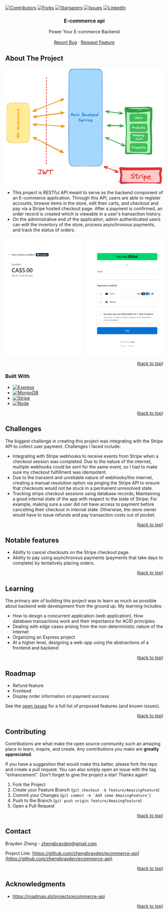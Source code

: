 <!-- Improved compatibility of back to top link: See: https://github.com/othneildrew/Best-README-Template/pull/73 -->
<a id="readme-top"></a>
<!--
*** Thanks for checking out the Best-README-Template. If you have a suggestion
*** that would make this better, please fork the repo and create a pull request
*** or simply open an issue with the tag "enhancement".
*** Don't forget to give the project a star!
*** Thanks again! Now go create something AMAZING! :D
-->



<!-- PROJECT SHIELDS -->
<!--
*** I'm using markdown "reference style" links for readability.
*** Reference links are enclosed in brackets [ ] instead of parentheses ( ).
*** See the bottom of this document for the declaration of the reference variables
*** for contributors-url, forks-url, etc. This is an optional, concise syntax you may use.
*** https://www.markdownguide.org/basic-syntax/#reference-style-links
-->
[![Contributors][contributors-shield]][contributors-url]
[![Forks][forks-shield]][forks-url]
[![Stargazers][stars-shield]][stars-url]
[![Issues][issues-shield]][issues-url]
[![LinkedIn][linkedin-shield]][linkedin-url]



<h3 align="center">E-commerce api</h3>

  <p align="center">
    Power Your E-commerce Backend
    <br />
    <br />
    <a href="https://github.com/zhengbrayden/ecommerce-api/issues/new?labels=bug&template=bug-report---.md">Report Bug</a>
    &middot;
    <a href="https://github.com/zhengbrayden/ecommerce-api/issues/new?labels=enhancement&template=feature-request---.md">Request Feature</a>
  </p>
</div>


<!-- ABOUT THE PROJECT -->
## About The Project

[![Product Name Screen Shot][product-screenshot]](https://snails-app-0462ed495077.herokuapp.com/)

* This project is RESTful API meant to serve as the backend component of an E-commerce application. Through this API, users are able to register accounts, browse items in the store, edit their carts, and checkout and pay via a Stripe hosted checkout page. After a payment is confirmed, an order record is created which is viewable in a user's transaction history.
* On the administrative end of the application, admin authenticated users can edit the inventory of the store, process asynchronous payments, and track the status of orders.

![Stripe Screen Shot][stripe-screenshot]
<p align="right">(<a href="#readme-top">back to top</a>)</p>



### Built With

* [![Express][Express.js]][Express-url]
* [![MongoDB][MongoDB]][Mongo-url]
* [![Stripe][Stripe]][Stripe-url]
* [![Node][Node]][Node-url]

<p align="right">(<a href="#readme-top">back to top</a>)</p>


## Challenges
The biggest challenge in creating this project was integrating with the Stripe API to collect user payment. Challenges I faced include:

- Integrating with Stripe webhooks to receive events from Stripe when a checkout session was completed. Due to the nature of the internet, multiple webhooks could be sent for the same event, so I had to make sure my checkout fulfillment was idempotent. 
- Due to the transient and unreliable nature of webhooks/the internet, creating a manual resolution option via pinging the Stripe API to ensure that checkouts would not be stuck in a permanent unresolved state. 
- Tracking stripe checkout sessions using database records; Maintaining a good internal state of the app with respect to the state of Stripe; For example, making sure a user did not have access to payment before cancelling their checkout in internal state. Otherwise, the store owner would have to issue refunds and pay transaction costs out of pocket.
<p align="right">(<a href="#readme-top">back to top</a>)</p>

## Notable features

- Ability to cancel checkouts on the Stripe checkout page.
- Ability to pay using asynchronous payments (payments that take days to complete) by tentatively placing orders.

<p align="right">(<a href="#readme-top">back to top</a>)</p>

## Learning
The primary aim of building this project was to learn as much as possible about backend web development from the ground up. My learning includes:
- How to design a concurrent application (web application). How database transactions work and their importance for ACID principles.
- Dealing with edge cases arising from the non-deterministic nature of the internet
- Organizing an Express project
- At a higher level, designing a web-app using the abstractions of a frontend and backend
<p align="right">(<a href="#readme-top">back to top</a>)</p>

## Roadmap

- Refund feature
- Frontend
- Display order information on payment success

See the [open issues](https://github.com/zhengbrayden/ecommerce-api/issues) for a full list of proposed features (and known issues).

<p align="right">(<a href="#readme-top">back to top</a>)</p>



<!-- CONTRIBUTING -->
## Contributing

Contributions are what make the open source community such an amazing place to learn, inspire, and create. Any contributions you make are **greatly appreciated**.

If you have a suggestion that would make this better, please fork the repo and create a pull request. You can also simply open an issue with the tag "enhancement".
Don't forget to give the project a star! Thanks again!

1. Fork the Project
2. Create your Feature Branch (`git checkout -b feature/AmazingFeature`)
3. Commit your Changes (`git commit -m 'Add some AmazingFeature'`)
4. Push to the Branch (`git push origin feature/AmazingFeature`)
5. Open a Pull Request

<p align="right">(<a href="#readme-top">back to top</a>)</p>

<!-- CONTACT -->
## Contact

Brayden Zheng - zhengbrayden@gmail.com

Project Link: [https://github.com/zhengbrayden/ecommerce-api](https://github.com/zhengbrayden/ecommerce-api)

<p align="right">(<a href="#readme-top">back to top</a>)</p>



<!-- ACKNOWLEDGMENTS -->
## Acknowledgments

* https://roadmap.sh/projects/ecommerce-api

<p align="right">(<a href="#readme-top">back to top</a>)</p>



<!-- MARKDOWN LINKS & IMAGES -->
<!-- https://www.markdownguide.org/basic-syntax/#reference-style-links -->
[contributors-shield]: https://img.shields.io/github/contributors/zhengbrayden/ecommerce-api.svg?style=for-the-badge
[contributors-url]: https://github.com/zhengbrayden/ecommerce-api/graphs/contributors
[forks-shield]: https://img.shields.io/github/forks/zhengbrayden/ecommerce-api.svg?style=for-the-badge
[forks-url]: https://github.com/zhengbrayden/ecommerce-api/network/members
[stars-shield]: https://img.shields.io/github/stars/zhengbrayden/ecommerce-api.svg?style=for-the-badge
[stars-url]: https://github.com/zhengbrayden/ecommerce-api/stargazers
[issues-shield]: https://img.shields.io/github/issues/zhengbrayden/ecommerce-api.svg?style=for-the-badge
[issues-url]: https://github.com/zhengbrayden/ecommerce-api/issues
[license-shield]: https://img.shields.io/github/license/zhengbrayden/ecommerce-api.svg?style=for-the-badge
[license-url]: https://github.com/zhengbrayden/ecommerce-api/blob/master/LICENSE.txt
[linkedin-shield]: https://img.shields.io/badge/-LinkedIn-black.svg?style=for-the-badge&logo=linkedin&colorB=555
[linkedin-url]: https://linkedin.com/in/brayden-zheng
[product-screenshot]: images/screenshot.png
[stripe-screenshot]: images/stripe.png
[Express.js]: https://img.shields.io/badge/Express-222222?style=for-the-badge&logo=express&logoColor=white
[Express-url]: https://expressjs.com/
[MongoDB]: https://img.shields.io/badge/MongoDB-03AC0E?style=for-the-badge&logo=mongodb&logoColor=white
[Mongo-url]: https://www.mongodb.com/
[Stripe]: https://img.shields.io/badge/Stripe-635BFF?style=for-the-badge&logo=stripe&logoColor=white
[Stripe-url]: https://stripe.com/en-ca
[Node]: https://img.shields.io/badge/Node-72A854?style=for-the-badge&logo=nodedotjs&logoColor=white
[Node-url]: https://nodejs.org/en
